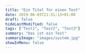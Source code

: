 ```yaml
---
title: "Ein Titel für einen Test"
date: 2019-06-03T21:51:13+01:00
draft: false
hideLastModified: false
tags: ["Test1", "Test2", "Test3"]
summary: "Das ist ein Test"
summaryImage: "images/system.jpg"
showInMenu: false
---
```

